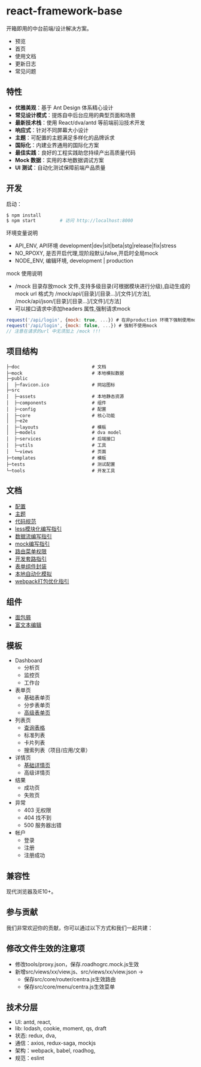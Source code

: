 # react-framework-base
开箱即用的中台前端/设计解决方案。 

- 预览
- 首页
- 使用文档
- 更新日志
- 常见问题

## 特性

- **优雅美观**：基于 Ant Design 体系精心设计
- **常见设计模式**：提炼自中后台应用的典型页面和场景
- **最新技术栈**：使用 React/dva/antd 等前端前沿技术开发
- **响应式**：针对不同屏幕大小设计
- **主题**：可配置的主题满足多样化的品牌诉求
- **国际化**：内建业界通用的国际化方案
- **最佳实践**：良好的工程实践助您持续产出高质量代码
- **Mock 数据**：实用的本地数据调试方案
- **UI 测试**：自动化测试保障前端产品质量

## 开发

启动：
```bash
$ npm install
$ npm start         # 访问 http://localhost:8000
```

环境变量说明
* API_ENV, API环境 development|dev|sit|beta|stg|release|fix|stress
* NO_RPOXY, 是否开启代理,现阶段默认false,开启时全局mock
* NODE_ENV, 编辑环境, development | production

mock 使用说明

* /mock 目录存放mock 文件,支持多级目录(可根据模块进行分级),自动生成的mock url 格式为 /mock/api/[目录]/[目录...]/[文件]/[方法], /mock/api/json/[目录]/[目录...]/[文件]/[方法]
* 可以接口请求中添加headers 属性,强制请求mock
```javascript
request('/api/login', {mock: true, ...}) # 在非production 环境下强制使用mock
request('/api/login', {mock: false, ...}) # 强制不使用mock
// 注意在请求的url 中无须加上 /mock !!!
```

## 项目结构
```
├─doc                           # 文档
├─mock                          # 本地模拟数据
├─public
│  ├─favicon.ico                # 网站图标
├─src
│  ├─assets                     # 本地静态资源
│  ├─components                 # 组件
│  ├─config                     # 配置
│  ├─core                       # 核心功能
│  ├─e2e                
│  ├─layouts                    # 模板
│  ├─models                     # dva model
│  ├─services                   # 后端接口
│  ├─utils                      # 工具
│  └─views                      # 页面
├─templates                     # 模板
├─tests                         # 测试配置
└─tools                         # 开发工具
```

## 文档
- [配置](./doc/配置.md)
- [主题](./doc/主题.md)
- [代码规范](./doc/代码规范.md)
- [less模块化编写指引](./doc/less模块化编写指引.md)
- [数据流编写指引](./doc/数据流编写指引.md)
- [mock编写指引](./doc/mock编写指引.md)
- [路由菜单权限](./doc/路由菜单权限.md)
- [开发套路指引](./doc/开发套路指引.md)
- [表单组件封装](./doc/表单组件封装.md)
- [本地自动化模拟](./doc/本地自动化模拟.md)
- [webpack打包优化指引](./doc/webpack打包优化指引.md)

## 组件
- [面包屑](./doc/面包屑.md)
- [富文本编辑](./src/components/Editor/README.md)

## 模板
- Dashboard
  - 分析页
  - 监控页
  - 工作台
- 表单页
  - 基础表单页
  - 分步表单页
  - [高级表单页](./templates/模板-表单页-高级表单页/README.md)
- 列表页
  - [查询表格](./doc/模板-列表页-查询表格/README.md)
  - 标准列表
  - 卡片列表
  - 搜索列表（项目/应用/文章）
- 详情页
  - [基础详情页](./doc/模板-详情页-基础详情页/README.md)
  - 高级详情页
- 结果
  - 成功页
  - 失败页
- 异常
  - 403 无权限
  - 404 找不到
  - 500 服务器出错
- 帐户
  - 登录
  - 注册
  - 注册成功
  
## 兼容性

现代浏览器及IE10+。

## 参与贡献

我们非常欢迎你的贡献，你可以通过以下方式和我们一起共建：

## 修改文件生效的注意项
* 修改tools/proxy.json，保存.roadhogrc.mock.js生效
* 新增src/views/xx/view.js、src/views/xx/view.json ->
  * 保存src/core/router/centra.js生效路由
  * 保存src/core/menu/centra.js生效菜单


## 技术分层
* UI: antd, react, 
* lib: lodash, cookie, moment, qs, draft
* 状态: redux, dva, 
* 通信：axios, redux-saga, mockjs
* 架构：webpack, babel, roadhog, 
* 规范：eslint
